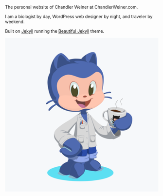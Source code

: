 

The personal website of Chandler Weiner at ChandlerWeiner.com. 

I am a biologist by day, WordPress web designer by night, and traveler by weekend. 

Built on  [Jekyll](https://jekyllrb.com/) running the [Beautiful Jekyll](https://github.com/daattali/beautiful-jekyll) theme.

![octocat](/img/octocat.png)